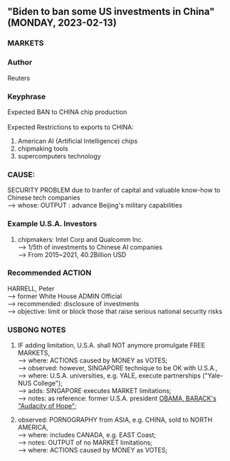 ## "Biden to ban some US investments in China" (MONDAY, 2023-02-13)

### MARKETS

### Author

Reuters

### Keyphrase

Expected BAN to CHINA chip production<br/>
<br/>
Expected Restrictions to exports to CHINA:<br/>
1) American AI (Artificial Intelligence) chips
2) chipmaking tools
3) supercomputers technology

### CAUSE:

SECURITY PROBLEM due to tranfer of capital and valuable know-how to Chinese tech companies<br/>
--> whose: OUTPUT : advance Beijing's military capabilities

### Example U.S.A. Investors

1) chipmakers: Intel Corp and Qualcomm Inc.<br/>
--> 1/5th of investments to Chinese AI companies<br/>
--> From 2015~2021, 40.2Billion USD

### Recommended ACTION 

HARRELL, Peter<br/>
--> former White House ADMIN Official<br/>
--> recommended: disclosure of investments<br/>
--> objective: limit or block those that raise serious national security risks

### USBONG NOTES

1) IF adding limitation, U.S.A. shall NOT anymore promulgate FREE MARKETS,<br/>
--> where: ACTIONS caused by MONEY as VOTES;<br/>
--> observed: however, SINGAPORE technique to be OK with U.S.A.,<br/>
--> where: U.S.A. universities, e.g. YALE, execute partnerships ("Yale-NUS College");<br/>
--> adds: SINGAPORE executes MARKET limitations;<br/>
--> notes: as reference: former U.S.A. president [OBAMA, BARACK's "Audacity of Hope"](https://www.amazon.com/Audacity-Hope-Thoughts-Reclaiming-American/dp/0307455874);

2) observed: PORNOGRAPHY from ASIA, e.g. CHINA, sold to NORTH AMERICA, <br/>
--> where: includes CANADA, e.g. EAST Coast;<br/>
--> notes: OUTPUT of no MARKET limitations;<br/>
--> where: ACTIONS caused by MONEY as VOTES;<br/>

